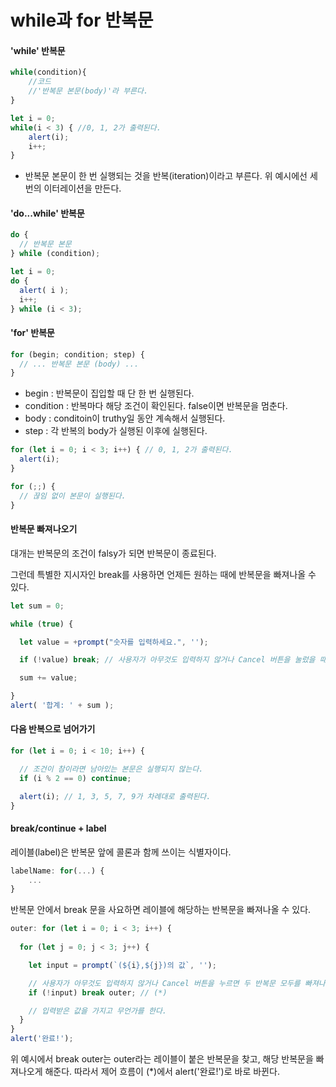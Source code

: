 # while과 for 반복문

#### 'while' 반복문

```javascript
while(condition){
    //코드
    //'반복문 본문(body)'라 부른다.
}
```

```javascript
let i = 0;
while(i < 3) { //0, 1, 2가 출력된다.
    alert(i);
    i++;
}
```

- 반복문 본문이 한 번 실행되는 것을 반복(iteration)이라고 부른다. 위 예시에선 세 번의 이터레이션을 만든다.

#### 'do...while' 반복문

```javascript
do {
  // 반복문 본문
} while (condition);
```

```javascript
let i = 0;
do {
  alert( i );
  i++;
} while (i < 3);
```

#### 'for' 반복문

```javascript
for (begin; condition; step) {
  // ... 반복문 본문 (body) ...
}
```

- begin : 반복문이 집입할 때 단 한 번 실행된다.
- condition : 반복마다 해당 조건이 확인된다. false이면 반복문을 멈춘다.
- body : conditoin이 truthy일 동안 계속해서 실행된다.
- step : 각 반복의 body가 실행된 이후에 실행된다.

```javascript
for (let i = 0; i < 3; i++) { // 0, 1, 2가 출력된다.
  alert(i);
}
```

```javascript
for (;;) {
  // 끊임 없이 본문이 실행된다.
}
```

#### 반복문 빠져나오기

대개는 반복문의 조건이 falsy가 되면 반복문이 종료된다.

그런데 특별한 지시자인 break를 사용하면 언제든 원하는 때에 반복문을 빠져나올 수 있다.

```javascript
let sum = 0;

while (true) {

  let value = +prompt("숫자를 입력하세요.", '');

  if (!value) break; // 사용자가 아무것도 입력하지 않거나 Cancel 버튼을 눌렀을 때

  sum += value;

}
alert( '합계: ' + sum );
```

#### 다음 반복으로 넘어가기

```javascript
for (let i = 0; i < 10; i++) {

  // 조건이 참이라면 남아있는 본문은 실행되지 않는다.
  if (i % 2 == 0) continue;

  alert(i); // 1, 3, 5, 7, 9가 차례대로 출력된다.
}
```

#### break/continue + label

레이블(label)은 반복문 앞에 콜론과 함께 쓰이는 식별자이다.

```javascript
labelName: for(...) {
    ...
}
```

반복문 안에서 break <labelName> 문을 사요하면 레이블에 해당하는 반복문을 빠져나올 수 있다.

```javascript
outer: for (let i = 0; i < 3; i++) {
    
  for (let j = 0; j < 3; j++) {

    let input = prompt(`(${i},${j})의 값`, '');

    // 사용자가 아무것도 입력하지 않거나 Cancel 버튼을 누르면 두 반복문 모두를 빠져나온다.
    if (!input) break outer; // (*)

    // 입력받은 값을 가지고 무언가를 한다.
  }
}
alert('완료!');
```

위 예시에서 break outer는 outer라는 레이블이 붙은 반복문을 찾고, 해당 반복문을 빠져나오게 해준다. 따라서 제어 흐름이 (*)에서 alert('완료!')로 바로 바뀐다.